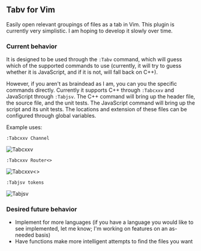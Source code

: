 ## Tabv for Vim

Easily open relevant groupings of files as a tab in Vim. This plugin is
currently very simplistic. I am hoping to develop it slowly over time.

### Current behavior
It is designed to be used through the `:Tabv` command, which will guess which of
the supported commands to use (currently, it will try to guess whether it is
JavaScript, and if it is not, will fall back on C++).

However, if you aren't as braindead as I am, you can you the specific commands
directly. Currently it supports C++ through `:Tabcxxv` and JavaScript through
`:Tabjsv`. The C++ command will bring up the header file, the source file, and
the unit tests. The JavaScript command will bring up the script and its unit
tests. The locations and extension of these files can be configured through
global variables.

Example uses:

    :Tabcxxv Channel

![Tabcxxv](http://i.imgur.com/vOyeKyD.png)

    :Tabcxxv Router<>

![Tabcxxv<>](http://i.imgur.com/7eR41hi.png)

    :Tabjsv tokens

![Tabjsv](http://i.imgur.com/sOqu4Nx.png)

### Desired future behavior
+ Implement for more languages (if you have a language you would like to see
  implemented, let me know; I'm working on features on an as-needed basis)
+ Have functions make more intelligent attempts to find the files you want
